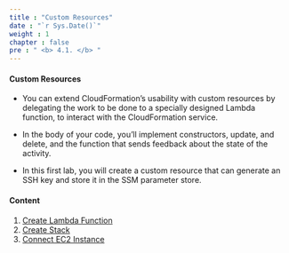 ```yaml
---
title : "Custom Resources"
date : "`r Sys.Date()`"
weight : 1
chapter : false
pre : " <b> 4.1. </b> "
---
```


#### Custom Resources

+ You can extend CloudFormation’s usability with custom resources by delegating the work to be done to a specially designed Lambda function, to interact with the CloudFormation service.

+ In the body of your code, you’ll implement constructors, update, and delete, and the function that sends feedback about the state of the activity.

+ In this first lab, you will create a custom resource that can generate an SSH key and store it in the SSM parameter store.

#### Content

1. [Create Lambda Function](./4.1.1-createlambdafunction/)
2. [Create Stack](./4.1.2-createstack/)
3. [Connect EC2 Instance](./4.1.3-connectec2instance/)
